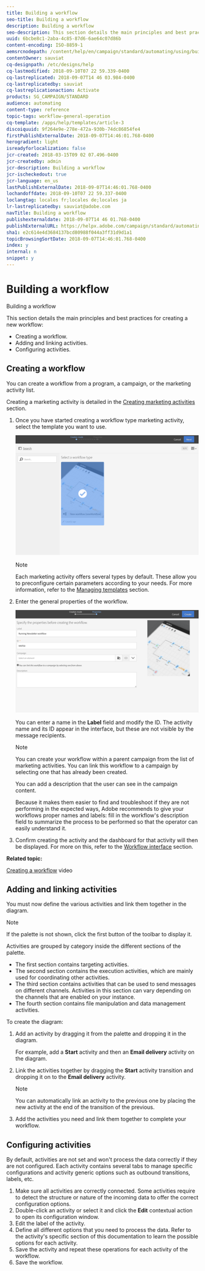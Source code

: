 ```yaml
---
title: Building a workflow
seo-title: Building a workflow
description: Building a workflow
seo-description: This section details the main principles and best practices for creating a new workflow.
uuid: 6bcbe8c1-2aba-4c85-87d6-6ae64c07d86b
content-encoding: ISO-8859-1
aemsrcnodepath: /content/help/en/campaign/standard/automating/using/building-a-workflow
contentOwner: sauviat
cq-designpath: /etc/designs/help
cq-lastmodified: 2018-09-10T07 22 59.339-0400
cq-lastreplicated: 2018-09-07T14 46 03.984-0400
cq-lastreplicatedby: sauviat
cq-lastreplicationaction: Activate
products: SG_CAMPAIGN/STANDARD
audience: automating
content-type: reference
topic-tags: workflow-general-operation
cq-template: /apps/help/templates/article-3
discoiquuid: 9f264e9e-278e-472a-930b-74dc86854fe4
firstPublishExternalDate: 2018-09-07T14:46:01.768-0400
herogradient: light
isreadyforlocalization: false
jcr-created: 2018-03-15T09 02 07.496-0400
jcr-createdby: admin
jcr-description: Building a workflow
jcr-ischeckedout: true
jcr-language: en_us
lastPublishExternalDate: 2018-09-07T14:46:01.768-0400
lochandoffdate: 2018-09-10T07 22 59.337-0400
loclangtag: locales fr;locales de;locales ja
lr-lastreplicatedby: sauviat@adobe.com
navTitle: Building a workflow
publishexternaldate: 2018-09-07T14 46 01.768-0400
publishExternalURL: https://helpx.adobe.com/campaign/standard/automating/using/building-a-workflow.html
sha1: e2c614e4d3684137bcd80988f044a3ff31d9d1a1
topicBrowsingSortDate: 2018-09-07T14:46:01.768-0400
index: y
internal: n
snippet: y
---
```


# Building a workflow

Building a workflow

This section details the main principles and best practices for creating a new workflow:

* Creating a workflow.
* Adding and linking activities.
* Configuring activities.

## Creating a workflow

You can create a workflow from a program, a campaign, or the marketing activity list.

Creating a marketing activity is detailed in the [Creating marketing activities](../../start/using/marketing-activities.md#creating-a-marketing-activity) section.

1. Once you have started creating a workflow type marketing activity, select the template you want to use.

   ![](assets/workflow_creation_1.png)

   >[!NOTE]
   >
   >Each marketing activity offers several types by default. These allow you to preconfigure certain parameters according to your needs. For more information, refer to the [Managing templates](../../start/using/about-templates.md) section.

1. Enter the general properties of the workflow.

   ![](assets/workflow_creation_2.png)

   You can enter a name in the **Label** field and modify the ID. The activity name and its ID appear in the interface, but these are not visible by the message recipients.

   >[!NOTE]
   >
   >You can create your workflow within a parent campaign from the list of marketing activities. You can link this workflow to a campaign by selecting one that has already been created.

   You can add a description that the user can see in the campaign content.

   Because it makes them easier to find and troubleshoot if they are not performing in the expected ways, Adobe recommends to give your workflows proper names and labels: fill in the workflow's description field to summarize the process to be performed so that the operator can easily understand it.

1. Confirm creating the activity and the dashboard for that activity will then be displayed. For more on this, refer to the [Workflow interface](../../automating/using/workflow-interface.md) section.

**Related topic:**

[Creating a workflow](https://docs.campaign.adobe.com/doc/standard/en/Videos/workflow_creation.mp4) video

## Adding and linking activities

You must now define the various activities and link them together in the diagram.

>[!NOTE]
>
>If the palette is not shown, click the first button of the toolbar to display it.

Activities are grouped by category inside the different sections of the palette.

* The first section contains targeting activities.
* The second section contains the execution activities, which are mainly used for coordinating other activities.
* The third section contains activities that can be used to send messages on different channels. Activities in this section can vary depending on the channels that are enabled on your instance.
* The fourth section contains file manipulation and data management activities.

To create the diagram:

1. Add an activity by dragging it from the palette and dropping it in the diagram.

   For example, add a **Start** activity and then an **Email delivery** activity on the diagram.

1. Link the activities together by dragging the **Start** activity transition and dropping it on to the **Email delivery** activity.

   >[!NOTE]
   >
   >You can automatically link an activity to the previous one by placing the new activity at the end of the transition of the previous.

1. Add the activities you need and link them together to complete your workflow.

## Configuring activities

By default, activities are not set and won't process the data correctly if they are not configured. Each activity contains several tabs to manage specific configurations and activity generic options such as outbound transitions, labels, etc.

1. Make sure all activities are correctly connected. Some activities require to detect the structure or nature of the incoming data to offer the correct configuration options.
1. Double-click an activity or select it and click the **Edit** contextual action to open its configuration window.
1. Edit the label of the activity.
1. Define all different options that you need to process the data. Refer to the activity's specific section of this documentation to learn the possible options for each activity.
1. Save the activity and repeat these operations for each activity of the workflow.
1. Save the workflow.

